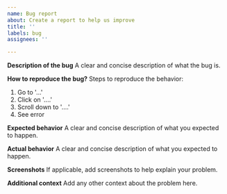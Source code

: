 ```yaml
---
name: Bug report
about: Create a report to help us improve
title: ''
labels: bug
assignees: ''

---
```


**Description of the bug**
A clear and concise description of what the bug is.

**How to reproduce the bug?**
Steps to reproduce the behavior:
1. Go to '...'
2. Click on '....'
3. Scroll down to '....'
4. See error

**Expected behavior**
A clear and concise description of what you expected to happen.

**Actual behavior**
A clear and concise description of what you expected to happen.

**Screenshots**
If applicable, add screenshots to help explain your problem.

**Additional context**
Add any other context about the problem here.
